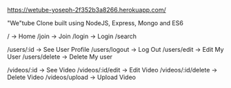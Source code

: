 https://wetube-yoseph-2f352b3a8266.herokuapp.com/

"We"tube Clone built using NodeJS, Express, Mongo and ES6

/ -> Home
/join -> Join
/login -> Login
/search

/users/:id -> See User Profile
/users/logout -> Log Out
/users/edit -> Edit My User
/users/delete -> Delete My user

/videos/:id -> See Video
/videos/:id/edit -> Edit Video
/videos/:id/delete -> Delete Video
/videos/upload -> Upload Video
